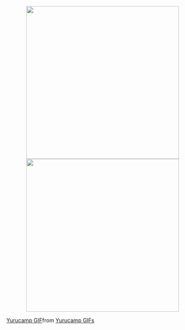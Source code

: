 <p align="center" width="100%">
    <img src="https://media.tenor.com/YBIPjK4HpVcAAAAC/yurucamp.gif" width="400" height="400">
    <img src="https://media.tenor.com/1EBcIlPbW6oAAAAC/yurucamp.gif" width="400" height="400">
    <div class="tenor-gif-embed" data-postid="25726504" data-share-method="host" data-aspect-ratio="1" data-width="100%"><a href="https://tenor.com/view/yurucamp-gif-25726504">Yurucamp GIF</a>from <a href="https://tenor.com/search/yurucamp-gifs">Yurucamp GIFs</a></div> <script type="text/javascript" async src="https://tenor.com/embed.js"></script>
</p>
